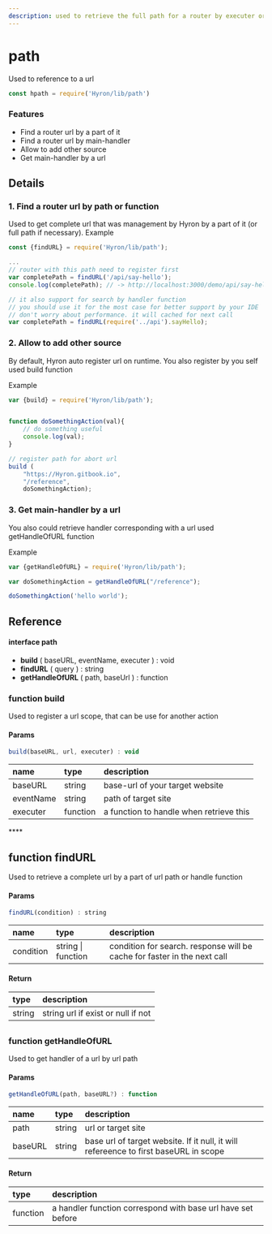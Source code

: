 ```yaml
---
description: used to retrieve the full path for a router by executer or part of it
---
```


# path

Used to reference to a url

```typescript
const hpath = require('Hyron/lib/path')
```

### Features

* Find a router url by a part of it
* Find a router url by main-handler
* Allow to add other source
* Get main-handler by a url

## Details

### 1. Find a router url by path or function

Used to get complete url that was management by Hyron by a part of it \(or full path if necessary\). Example

```javascript
const {findURL} = require('Hyron/lib/path');

...
// router with this path need to register first
var completePath = findURL('/api/say-hello');
console.log(completePath); // -> http://localhost:3000/demo/api/say-hello

// it also support for search by handler function
// you should use it for the most case for better support by your IDE
// don't worry about performance. it will cached for next call
var completePath = findURL(require('../api').sayHello);
```

### 2. Allow to add other source

By default, Hyron auto register url on runtime. You also register by you self used build function

Example

```javascript
var {build} = require('Hyron/lib/path');


function doSomethingAction(val){
    // do something useful
    console.log(val);
}

// register path for abort url
build (
    "https://Hyron.gitbook.io",
    "/reference",
    doSomethingAction);
```

### 3. Get main-handler by a url

You also could retrieve handler corresponding with a url used getHandleOfURL function

Example

```javascript
var {getHandleOfURL} = require('Hyron/lib/path');

var doSomethingAction = getHandleOfURL("/reference");

doSomethingAction('hello world');
```

## Reference

#### interface path

* **build** \( baseURL, eventName, executer \) : void
* **findURL** \( query \) : string
* **getHandleOfURL** \( path, baseUrl \) : function



### function build

Used to register a url scope, that can be use for another action

#### **Params**

```javascript
build(baseURL, url, executer) : void
```

| name | type | description |
| :--- | :--- | :--- |
| baseURL | string | base-url of your target website |
| eventName | string | path of target site |
| executer | function | a function to handle when retrieve this |

\*\*\*\*

## function findURL

Used to retrieve a complete url by a part of url path or handle function

#### **Params**

```javascript
findURL(condition) : string
```

| name | type | description |
| :--- | :--- | :--- |
| condition | string \| function | condition for search. response will be cache for faster in the next call |

#### **Return**

| type | description |
| :--- | :--- |
| string | string url if exist or null if not |

## 

### function getHandleOfURL

Used to get handler of a url by url path

#### **Params**

```javascript
getHandleOfURL(path, baseURL?) : function
```

| name | type | description |
| :--- | :--- | :--- |
| path | string | url or target site |
| baseURL | string | base url of target website. If it null, it will refereence to first baseURL in scope |

#### **Return**

| type | description |
| :--- | :--- |
| function | a handler function correspond with base url have set before |

